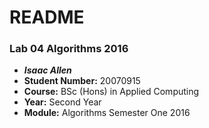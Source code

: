 # README #

### Lab 04 Algorithms 2016 ###

* ***Isaac Allen***
* **Student Number:** 20070915
* **Course:** BSc (Hons) in Applied Computing
* **Year:** Second Year
* **Module:** Algorithms Semester One 2016